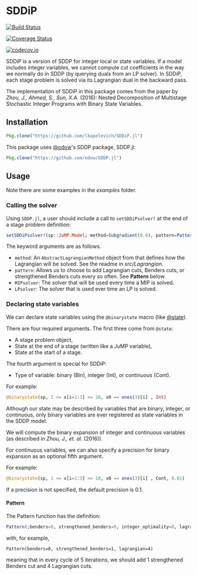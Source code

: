 # SDDiP

[![Build Status](https://travis-ci.org/lkapelevich/SDDiP.jl.svg?branch=master)](https://travis-ci.org/lkapelevich/SDDiP.jl)

[![Coverage Status](https://coveralls.io/repos/lkapelevich/SDDiP.jl/badge.svg?branch=master&service=github)](https://coveralls.io/github/lkapelevich/SDDiP.jl?branch=master)

[![codecov.io](http://codecov.io/github/lkapelevich/SDDiP.jl/coverage.svg?branch=master)](http://codecov.io/github/lkapelevich/SDDiP.jl?branch=master)


SDDiP is a version of SDDP for integer local or state variables.
If a model includes integer variables, we cannot compute cut coefficients in the way we normally do in SDDP (by querying duals from an LP solver). In SDDiP, each stage problem is solved via its Lagrangian dual in the backward pass.

The implementation of SDDiP in this package comes from the paper by *Zhou, J., Ahmed, S., Sun, X.A.* (2016): Nested Decomposition of Multistage Stochastic
Integer Programs with Binary State Variables.

## Installation
```julia
Pkg.clone("https://github.com/lkapelevich/SDDiP.jl")
```

This package uses [@odow](https://github.com/odow/ "")'s SDDP package, SDDP.jl:
```julia
Pkg.clone("https://github.com/odow/SDDP.jl")
```

## Usage

Note there are some examples in the *examples* folder.

### Calling the solver
Using `SDDP.jl`, a user should include a call to `setSDDiPsolver!` at the end of a stage problem definition:

```julia
setSDDiPsolver!(sp::JuMP.Model; method=Subgradient(0.0), pattern=Pattern(), MIPsolver=sp.solver, LPsolver=MIPsolver)
```
The keyword arguments are as follows.
* `method`: An `AbstractLagrangianMethod` object from that defines how the Lagrangian will be solved. See the readme in *src/Lagrangian*.
* `pattern`: Allows us to choose to add Lagrangian cuts, Benders cuts, or strengthened Benders cuts every so often. See **Pattern** below.
* `MIPsolver`: The solver that will be used every time a MIP is solved.
* `LPsolver`: The solver that is used ever time an LP is solved.

### Declaring state variables
We can declare state variables using the `@binarystate` macro  (like [@state](https://github.com/odow/ "")).

There are four required arguments. The first three come from `@state`:
* A stage problem object,
* State at the end of a stage (written like a JuMP variable),
* State at the start of a stage.

The fourth argument is special for SDDiP:
* Type of variable: binary (Bin), integer (Int), or continuous (Cont).

For example:
```julia
@binarystate(sp, 1 <= x[i=1:3] <= 10, x0 == ones(3)[i] , Int)
```

Although our state may be described by variables that are binary, integer, or continuous,
only binary variables are ever registered as state variables in the SDDP model.

We will compute the binary expansion of integer and continuous variables
(as described in *Zhou, J., et. al.* (2016)).

For continuous variables, we can also specify a precision for binary expansion as
an optional fifth argument.

For example:
```julia
@binarystate(sp, 1 <= x[i=1:3] <= 10, x0 == ones(3)[i] , Cont, 0.01)
```

If a precision is not specified, the default precision is 0.1.

#### Pattern
The Pattern function has the definition:
```julia
Pattern(;benders=0, strengthened_benders=0, integer_optimality=0, lagrangian=1)
```
with, for example,
```
Pattern(benders=0, strengthened_benders=1, lagrangian=4)
```
meaning that in every cycle of 5 iterations, we should add 1 strengthened Benders cut and 4 Lagrangian cuts.
